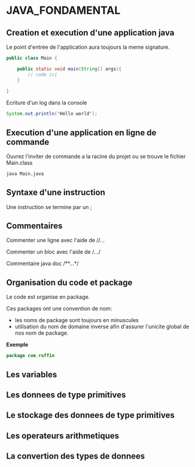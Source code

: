 # JAVA_FONDAMENTAL


## Creation et execution d'une application java

Le point d'entrée de l'application aura toujours la meme signature.

```java
public class Main {

	public static void main(String[] args){
		// code ici
	}
	
}

```

Ecriture d'un log dans la console

```java
System.out.println('Hello world');
```


## Execution d'une application en ligne de commande

Ouvrez l'inviter de commande a la racine du projet ou se trouve le fichier Main.class

```cmd
java Main.java
```

## Syntaxe d'une instruction

Une instruction se termine par un ;


## Commentaires

Commenter une ligne avec l'aide de //...

Commenter un bloc avec l'aide de /*...*/

Commentaire java doc /**...*/

## Organisation du code et package

Le code est organise en package.

Ces packages ont une convention de nom:

* les noms de package sont toujours en minuscules
* utilisation du nom de domaine inverse afin d'assurer l'unicite global de nos nom de package.

**Exemple**


```java
package com.ruffin
```

## Les variables

## Les donnees de type primitives
## Le stockage des donnees de type primitives
## Les operateurs arithmetiques

## La convertion des types de donnees